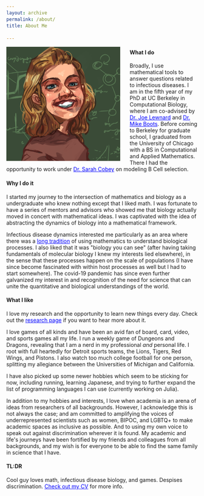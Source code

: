 ```yaml
---
layout: archive
permalink: /about/
title: About Me

---
```


<img src="/images/graham.png" alt="A picture" style="float:left;padding-right:25px;width:300px;height:300px;">

#### What I do
Broadly, I use mathematical tools to answer questions related to infectious diseases. I am in the fifth year of my PhD at UC Berkeley in Computational Biology, where I am co-advised by <a href="https://publichealth.berkeley.edu/people/joseph-lewnard/" target="_blank" style="color:blue;">Dr. Joe Lewnard</a> and <a href="https://bootslab.org/" target="_blank" style="color:blue;">Dr. Mike Boots</a>. Before coming to Berkeley for graduate school, I graduated from the University of Chicago with a BS in Computational and Applied Mathematics. There I had the opportunity to work under <a href="https://cobeylab.uchicago.edu/" target="_blank" style="color:blue;">Dr. Sarah Cobey</a> on modeling B Cell selection.

#### Why I do it
I started my journey to the intersection of mathematics and biology as a undergraduate who knew nothing except that I liked math. I was fortunate to have a series of mentors and advisors who showed me that biology actually moved in concert with mathematical ideas. I was captivated with the idea of abstracting the dynamics of biology into a mathematical framework.

Infectious disease dynamics interested me particularly as an area where there was a <a href="https://doi.org/10.1098/rspa.1927.0118"  target="_blank" style="color:blue;">long tradition</a> of using mathematics to understand biological processes. I also liked that it was "biology you can see" (after having taking fundamentals of molecular biology I knew my interests lied elsewhere), in the sense that these processes happen on the scale of populations (I have since become fascinated with within host processes as well but I had to start somewhere). The covid-19 pandemic has since even further galvanized my interest in and recognition of the need for science that can unite the quantitative and biological understandings of the world.

#### What I like
I love my research and the opportunity to learn new things every day. Check out the <a href="../research/" style="color:blue;">research page</a> if you want to hear more about it.

I love games of all kinds and have been an avid fan of board, card, video, and sports games all my life. I run a weekly game of Dungeons and Dragons, revealing that I am a nerd in my professional <i>and</i> personal life. I root with full heartedly for Detroit sports teams, the Lions, Tigers, Red Wings, and Pistons. I also watch too much college football for one person, splitting my allegiance between the Universities of Michigan and California.

I have also picked up some newer hobbies which seem to be sticking for now, including running, learning Japanese, and trying to further expand the list of programming languages I can use (currently working on Julia).

In addition to my hobbies and interests, I love when academia is an arena of ideas from researchers of all backgrounds. However, I acknowledge this is not always the case; and am committed to amplifying the voices of underrepresented scientists such as women, BIPOC, and LGBTQ+ to make academic spaces as inclusive as possible. And to using my own voice to speak out against discrimination wherever it is found. My academic and life's journeys have been fortified by my friends and colleagues from all backgrounds, and my wish is for everyone to be able to find the same family in science that I have.

#### TL:DR
Cool guy loves math, infectious disease biology, and games. Despises discrimination. <a href="../docs/GrahamNorthrupCV.pdf" target="_blank" style="color:blue;">Check out my CV</a> for more info.
